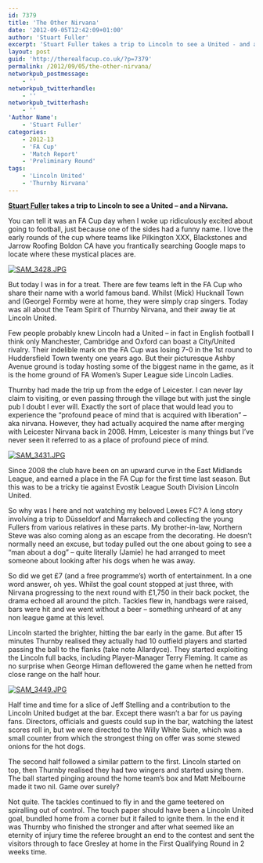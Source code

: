 ```yaml
---
id: 7379
title: 'The Other Nirvana'
date: '2012-09-05T12:42:09+01:00'
author: 'Stuart Fuller'
excerpt: 'Stuart Fuller takes a trip to Lincoln to see a United - and a Nirvana.'
layout: post
guid: 'http://therealfacup.co.uk/?p=7379'
permalink: /2012/09/05/the-other-nirvana/
networkpub_postmessage:
    - ''
networkpub_twitterhandle:
    - ''
networkpub_twitterhash:
    - ''
'Author Name':
    - 'Stuart Fuller'
categories:
    - 2012-13
    - 'FA Cup'
    - 'Match Report'
    - 'Preliminary Round'
tags:
    - 'Lincoln United'
    - 'Thurnby Nirvana'
---
```


**[Stuart Fuller](https://twitter.com/theballisround) takes a trip to Lincoln to see a United – and a Nirvana.**

You can tell it was an FA Cup day when I woke up ridiculously excited about going to football, just because one of the sides had a funny name. I love the early rounds of the cup where teams like Pilkington XXX, Blackstones and Jarrow Roofing Boldon CA have you frantically searching Google maps to locate where these mystical places are.

[![SAM_3428.JPG](http://lh5.ggpht.com/-7q1fYBa1FBw/UEc4C1GaRGI/AAAAAAAAB44/wymFTasKCkw/h320/SAM_3428.JPG)](http://lh5.ggpht.com/-7q1fYBa1FBw/UEc4C1GaRGI/AAAAAAAAB44/wymFTasKCkw/w800/SAM_3428.JPG)

But today I was in for a treat. There are few teams left in the FA Cup who share their name with a world famous band. Whilst (Mick) Hucknall Town and (George) Formby were at home, they were simply crap singers. Today was all about the Team Spirit of Thurnby Nirvana, and their away tie at Lincoln United.

Few people probably knew Lincoln had a United – in fact in English football I think only Manchester, Cambridge and Oxford can boast a City/United rivalry. Their indelible mark on the FA Cup was losing 7-0 in the 1st round to Huddersfield Town twenty one years ago. But their picturesque Ashby Avenue ground is today hosting some of the biggest name in the game, as it is the home ground of FA Women’s Super League side Lincoln Ladies.

Thurnby had made the trip up from the edge of Leicester. I can never lay claim to visiting, or even passing through the village but with just the single pub I doubt I ever will. Exactly the sort of place that would lead you to experience the “profound peace of mind that is acquired with liberation” – aka nirvana. However, they had actually acquired the name after merging with Leicester Nirvana back in 2008. Hmm, Leicester is many things but I’ve never seen it referred to as a place of profound piece of mind.

[![SAM_3431.JPG](http://lh4.ggpht.com/-dfEGD0UlBP0/UEc4Cy2JlSI/AAAAAAAAB40/KgreiMx0Hzc/h320/SAM_3431.JPG)](http://lh4.ggpht.com/-dfEGD0UlBP0/UEc4Cy2JlSI/AAAAAAAAB40/KgreiMx0Hzc/w800/SAM_3431.JPG)

Since 2008 the club have been on an upward curve in the East Midlands League, and earned a place in the FA Cup for the first time last season. But this was to be a tricky tie against Evostik League South Division Lincoln United.

So why was I here and not watching my beloved Lewes FC? A long story involving a trip to Düsseldorf and Marrakech and collecting the young Fullers from various relatives in these parts. My brother-in-law, Northern Steve was also coming along as an escape from the decorating. He doesn’t normally need an excuse, but today pulled out the one about going to see a “man about a dog” – quite literally (Jamie) he had arranged to meet someone about looking after his dogs when he was away.

So did we get £7 (and a free programme’s) worth of entertainment. In a one word answer, oh yes. Whilst the goal count stopped at just three, with Nirvana progressing to the next round with £1,750 in their back pocket, the drama echoed all around the pitch. Tackles flew in, handbags were raised, bars were hit and we went without a beer – something unheard of at any non league game at this level.

Lincoln started the brighter, hitting the bar early in the game. But after 15 minutes Thurnby realised they actually had 10 outfield players and started passing the ball to the flanks (take note Allardyce). They started exploiting the Lincoln full backs, including Player-Manager Terry Fleming. It came as no surprise when George Himan deflowered the game when he netted from close range on the half hour.

[![SAM_3449.JPG](http://lh6.ggpht.com/--BZXBGbKWsk/UEc4CmVEcHI/AAAAAAAAB4w/_V_4Nxm97y4/h320/SAM_3449.JPG)](http://lh6.ggpht.com/--BZXBGbKWsk/UEc4CmVEcHI/AAAAAAAAB4w/_V_4Nxm97y4/w800/SAM_3449.JPG)

Half time and time for a slice of Jeff Stelling and a contribution to the Lincoln United budget at the bar. Except there wasn’t a bar for us paying fans. Directors, officials and guests could sup in the bar, watching the latest scores roll in, but we were directed to the Willy White Suite, which was a small counter from which the strongest thing on offer was some stewed onions for the hot dogs.

The second half followed a similar pattern to the first. Lincoln started on top, then Thurnby realised they had two wingers and started using them. The ball started pinging around the home team’s box and Matt Melbourne made it two nil. Game over surely?

Not quite. The tackles continued to fly in and the game teetered on spiralling out of control. The touch paper should have been a Lincoln United goal, bundled home from a corner but it failed to ignite them. In the end it was Thurnby who finished the stronger and after what seemed like an eternity of injury time the referee brought an end to the contest and sent the visitors through to face Gresley at home in the First Qualifying Round in 2 weeks time.